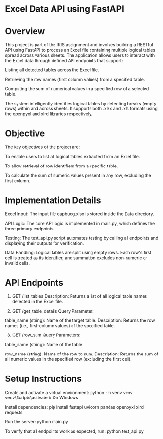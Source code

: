 # Excel Data API using FastAPI

# Overview
This project is part of the IRIS assignment and involves building a RESTful API using FastAPI to process an Excel file containing multiple logical tables spread across various sheets. The application allows users to interact with the Excel data through defined API endpoints that support:

Listing all detected tables across the Excel file.

Retrieving the row names (first column values) from a specified table.

Computing the sum of numerical values in a specified row of a selected table.

The system intelligently identifies logical tables by detecting breaks (empty rows) within and across sheets. It supports both .xlsx and .xls formats using the openpyxl and xlrd libraries respectively.

# Objective
The key objectives of the project are:

To enable users to list all logical tables extracted from an Excel file.

To allow retrieval of row identifiers from a specific table.

To calculate the sum of numeric values present in any row, excluding the first column.

# Implementation Details
Excel Input: The input file capbudg.xlsx is stored inside the Data directory.

API Logic: The core API logic is implemented in main.py, which defines the three primary endpoints.

Testing: The test_api.py script automates testing by calling all endpoints and displaying their outputs for verification.

Data Handling: Logical tables are split using empty rows. Each row's first cell is treated as its identifier, and summation excludes non-numeric or invalid cells.

# API Endpoints

1. GET /list_tables
Description:
Returns a list of all logical table names detected in the Excel file.

2. GET /get_table_details
Query Parameter:

table_name (string): Name of the target table.
Description:
Returns the row names (i.e., first-column values) of the specified table.

3. GET /row_sum
Query Parameters:

table_name (string): Name of the table.

row_name (string): Name of the row to sum.
Description:
Returns the sum of all numeric values in the specified row (excluding the first cell).


# Setup Instructions
Create and activate a virtual environment:
python -m venv venv
venv\Scripts\activate    # On Windows

Install dependencies:
pip install fastapi uvicorn pandas openpyxl xlrd requests

Run the server:
python main.py

To verify that all endpoints work as expected, run:
python test_api.py


